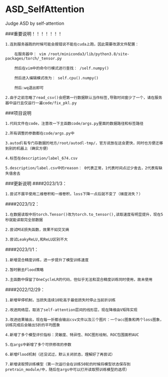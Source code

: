 # ASD_SelfAttention
Judge ASD by self-attention

###重要说明！！！！！！！

    1.连到服务器跑的时候可能会报错说不能在cuda上跑，因此需要改源文件配置：
    
        在服务器中： vim /root/miniconda3/lib/python3.8/site-packages/torch/_tensor.py

        然后在vim中的命令行模式进行查找： /self.numpy()

        然后进入编辑模式改为： self.cpu().numpy()

        然后:wq退出即可

    2.由于之前忽略了read_csv()会把第一行数据默认当作标签,导致时间窗少了一个，请在服务器中运行且仅运行一遍code/fix_pkl.py 

###项目说明

    1.代码文件在code，注意改一下主函数code/args.py里面的数据路径和标签路径
    
    2.所有调整的参数都在code/args.py中
    
    3.autodl有专门存数据的地方/root/autodl-tmp/，官方说放在这会更快，同时也方便迁移到别的机器上（确实方便）
    
    4.标签在description/label_674.csv
    
    5.description/label.csv中的reason： 0代表正常，1代表时间点过少舍去，2代表有缺失值舍去

###更新说明
####2023/1/3：

    1.尝试不展平使用二维卷积和一维卷积，loss下降一点后就不变了（梯度消失？）
####2023/1/2：

    1.在数据读取中将torch.Tensor()改为torch.to_tensor(),读取速度有明显提升，现在5秒就能读取完全部数据

    2.尝试MSE损失函数，效果不如交叉熵

    3.尝试LeakyReLU,和ReLU区别不大

####2023/1/1：

    1.新增混合精度训练，进一步提升了模型训练速度

    2.暂时删去Flood策略

    3.主函数中保留了OneCycleLR的代码，但似乎无法和混合精度训练同时使用，故未使用

####2022/12/29：

    1.新增早停机制，当损失连续10轮高于最低损失时停止当前折训练
    
    2.改进网络层，取消了self-attention层间的线形层，现在降维由V矩阵实现
    
    3.改进结果输出，现在每一折都会输出csv文件以及三个图片：一个acc图象和两个loss图象，训练完成后会输出5折的平均图象

    4.新增了多个模型评价指标：灵敏度、特异性、ROC图形绘制、ROC包围面积AUC

    5.在args中新增了多个可供修改的参数

    6.新增Flood机制（还没试过，默认关闭状态，理解好了再尝试）

    7.新增读取预训练模型（第一次运行会在训练50轮的时候将模型状态保存到pretrain_module/中，随后在args中可以打开读取预训练模型的选项）



